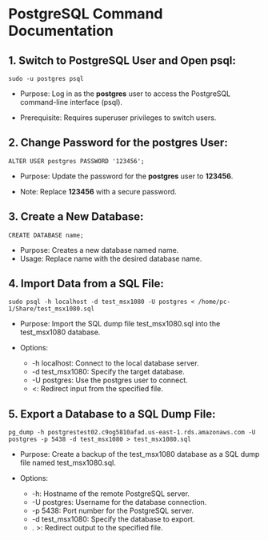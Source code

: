 # PostgreSQL Command Documentation

## 1. Switch to PostgreSQL User and Open psql:

```
sudo -u postgres psql
```
* Purpose: Log in as the **postgres** user to access the PostgreSQL command-line interface (psql).

* Prerequisite: Requires superuser privileges to switch users.

## 2. Change Password for the postgres User:

```
ALTER USER postgres PASSWORD '123456';
```
* Purpose: Update the password for the **postgres** user to **123456**.

* Note: Replace **123456** with a secure password.

## 3. Create a New Database:

```
CREATE DATABASE name;
```
* Purpose: Creates a new database named name.
* Usage: Replace name with the desired database name.

## 4. Import Data from a SQL File:

```
sudo psql -h localhost -d test_msx1080 -U postgres < /home/pc-1/Share/test_msx1080.sql
```
* Purpose: Import the SQL dump file test_msx1080.sql into the test_msx1080 database.

* Options:
    * -h localhost: Connect to the local database server.
    * -d test_msx1080: Specify the target database.
    * -U postgres: Use the postgres user to connect.
    * <: Redirect input from the specified file.

## 5. Export a Database to a SQL Dump File:

```
pg_dump -h postgrestest02.c9og5810afad.us-east-1.rds.amazonaws.com -U postgres -p 5438 -d test_msx1080 > test_msx1080.sql
```
* Purpose: Create a backup of the test_msx1080 database as a SQL dump file named test_msx1080.sql.

* Options:
    * -h: Hostname of the remote PostgreSQL server.
    * -U postgres: Username for the database connection.
    * -p 5438: Port number for the PostgreSQL server.
    * -d test_msx1080: Specify the database to export.
    * . >: Redirect output to the specified file.

